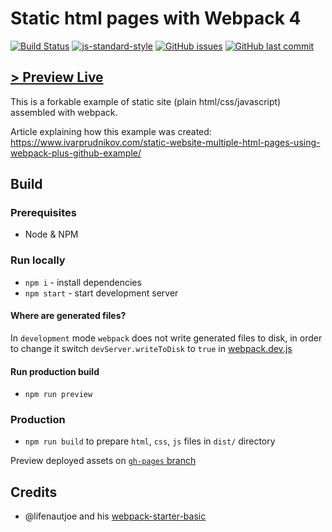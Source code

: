 Static html pages with Webpack 4
================================

[![Build Status](https://travis-ci.com/ivarprudnikov/webpack-static-html-pages.svg?branch=master)](https://travis-ci.com/ivarprudnikov/webpack-static-html-pages)
[![js-standard-style](https://img.shields.io/badge/code%20style-standard-brightgreen.svg)](http://standardjs.com)
[![GitHub issues](https://img.shields.io/github/issues/ivarprudnikov/webpack-static-html-pages.svg)](https://github.com/ivarprudnikov/webpack-static-html-pages/issues)
[![GitHub last commit](https://img.shields.io/github/last-commit/ivarprudnikov/webpack-static-html-pages.svg)](https://github.com/ivarprudnikov/webpack-static-html-pages/commits/master)

[> Preview Live](https://ivarprudnikov.github.io/webpack-static-html-pages/)
--------------------------------

This is a forkable example of static site (plain html/css/javascript)
assembled with webpack.

Article explaining how this example was created: https://www.ivarprudnikov.com/static-website-multiple-html-pages-using-webpack-plus-github-example/

## Build

### Prerequisites

- Node & NPM

### Run locally

- `npm i` - install dependencies
- `npm start` - start development server

#### Where are generated files?

In `development` mode `webpack` does not write generated files to disk, in order to change it
switch `devServer.writeToDisk` to `true` in [webpack.dev.js](./webpack.dev.js)

#### Run production build

- `npm run preview`

### Production

- `npm run build` to prepare `html`, `css`, `js` files in `dist/` directory

Preview deployed assets on [`gh-pages` branch](https://github.com/ivarprudnikov/webpack-static-html-pages/tree/gh-pages)

## Credits

- @lifenautjoe and his [webpack-starter-basic](https://github.com/lifenautjoe/webpack-starter-basic)
